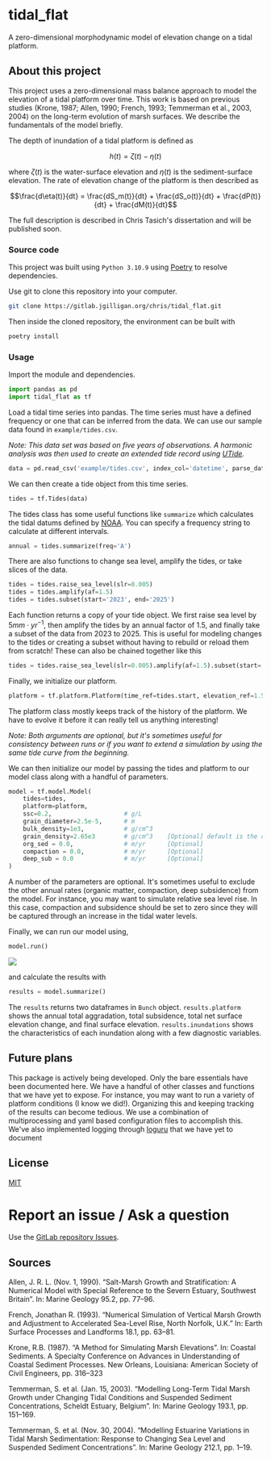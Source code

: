 # tidal_flat

A zero-dimensional morphodynamic model of elevation change on a tidal platform.

## About this project

This project uses a zero-dimensional mass balance approach to model the elevation of a tidal platform over time. This work is based on previous studies (Krone, 1987; Allen, 1990; French, 1993; Temmerman et al., 2003, 2004) on the long-term evolution of marsh surfaces. We describe the fundamentals of the model briefly.

The depth of inundation of a tidal platform is defined as

```math
h(t) = \zeta(t) - \eta(t)
```

where $`\zeta(t)`$ is the water-surface elevation and $`\eta(t)`$ is the sediment-surface elevation. The rate of elevation change of the platform is then described as

```math
\frac{d\eta(t)}{dt} = \frac{dS_m(t)}{dt} + \frac{dS_o(t)}{dt} + \frac{dP(t)}{dt} + \frac{dM(t)}{dt}
```

The full description is described in Chris Tasich's dissertation and will be published soon.

### Source code

This project was built using `Python 3.10.9` using [Poetry](https://python-poetry.org/) to resolve dependencies.

Use git to clone this repository into your computer.

```sh
git clone https://gitlab.jgilligan.org/chris/tidal_flat.git
```

Then inside the cloned repository, the environment can be built with

```sh
poetry install
```

### Usage

Import the module and dependencies.

```python
import pandas as pd
import tidal_flat as tf
```

Load a tidal time series into pandas. The time series must have a defined frequency or one that can be inferred from the data. We can use our sample data found in `example/tides.csv`.

*Note: This data set was based on five years of observations. A harmonic analysis was then used to create an extended tide record using [UTide](https://github.com/wesleybowman/UTide).*

```python
data = pd.read_csv('example/tides.csv', index_col='datetime', parse_dates=True, infer_datetime_format=True).squeeze()
```

We can then create a tide object from this time series.

```python
tides = tf.Tides(data)
```

The tides class has some useful functions like `summarize` which calculates the tidal datums defined by [NOAA](https://tidesandcurrents.noaa.gov/datum_options.html). You can specify a frequency string to calculate at different intervals.

```python
annual = tides.summarize(freq='A')
```

There are also functions to change sea level, amplify the tides, or take slices of the data.

```python
tides = tides.raise_sea_level(slr=0.005)
tides = tides.amplify(af=1.5)
tides = tides.subset(start='2023', end='2025')
```

Each function returns a copy of your tide object. We first raise sea level by $`5 mm \cdot yr^{-1}`$, then amplify the tides by an annual factor of $`1.5`$, and finally take a subset of the data from 2023 to 2025. This is useful for modeling changes to the tides or creating a subset without having to rebuild or reload them from scratch! These can also be chained together like this

```python
tides = tides.raise_sea_level(slr=0.005).amplify(af=1.5).subset(start='2023', end='2025')
```

Finally, we initialize our platform.

```python
platform = tf.platform.Platform(time_ref=tides.start, elevation_ref=1.5)
```

The platform class mostly keeps track of the history of the platform. We have to evolve it before it can really tell us anything interesting!

*Note: Both arguments are optional, but it's sometimes useful for consistency between runs or if you want to extend a simulation by using the same tide curve from the beginning.*

We can then initialize our model by passing the tides and platform to our model class along with a handful of parameters.

```python
model = tf.model.Model(
    tides=tides,
    platform=platform,
    ssc=0.2,                    # g/L
    grain_diameter=2.5e-5,      # m
    bulk_density=1e3,           # g/cm^3
    grain_density=2.65e3        # g/cm^3    [Optional] default is the density of a quartz grain
    org_sed = 0.0,              # m/yr      [Optional]
    compaction = 0.0,           # m/yr      [Optional]
    deep_sub = 0.0              # m/yr      [Optional]
)
```
A number of the parameters are optional. It's sometimes useful to exclude the other annual rates (organic matter, compaction, deep subsidence) from the model. For instance, you may want to simulate relative sea level rise. In this case, compaction and subsidence should be set to zero since they will be captured through an increase in the tidal water levels.

Finally, we can run our model using,

```python
model.run()
```
![](images/simulation.gif)

and calculate the results with

```python
results = model.summarize()
```

The `results` returns two dataframes in `Bunch` object. `results.platform` shows the annual total aggradation, total subsidence, total net surface elevation change, and final surface elevation. `results.inundations` shows the characteristics of each inundation along with a few diagnostic variables.

## Future plans

This package is actively being developed. Only the bare essentials have been documented here. We have a handful of other classes and functions that we have yet to expose. For instance, you may want to run a variety of platform conditions (I know we did!). Organizing this and keeping tracking of the results can become tedious. We use a combination of multiprocessing and yaml based configuration files to accomplish this. We've also implemented logging through [loguru](https://github.com/Delgan/loguru) that we have yet to document

## License

[MIT](LICENSE)


# Report an issue / Ask a question
Use the [GitLab repository Issues](https://gitlab.jgilligan.org/chris/tidal_flat/-/issues).

## Sources

Allen, J. R. L. (Nov. 1, 1990). “Salt-Marsh Growth and Stratification: A Numerical Model with Special Reference to the Severn Estuary, Southwest Britain”. In: Marine Geology 95.2, pp. 77–96.

French, Jonathan R. (1993). “Numerical Simulation of Vertical Marsh Growth and Adjustment to Accelerated Sea-Level Rise, North Norfolk, U.K.” In: Earth Surface Processes and Landforms 18.1, pp. 63–81.

Krone, R.B. (1987). “A Method for Simulating Marsh Elevations”. In: Coastal Sediments. A Specialty Conference on Advances in Understanding of Coastal Sediment Processes. New Orleans, Louisiana: American Society of Civil Engineers, pp. 316–323

Temmerman, S. et al. (Jan. 15, 2003). “Modelling Long-Term Tidal Marsh Growth under Changing Tidal Conditions and Suspended Sediment Concentrations, Scheldt Estuary, Belgium”. In: Marine Geology 193.1, pp. 151–169.

Temmerman, S. et al. (Nov. 30, 2004). “Modelling Estuarine Variations in Tidal Marsh Sedimentation: Response to Changing Sea Level and Suspended Sediment Concentrations”. In: Marine Geology 212.1, pp. 1–19.
